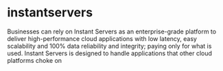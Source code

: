 instantservers
==============

Businesses can rely on Instant Servers as an enterprise-grade platform to deliver high-performance cloud applications with low latency, easy scalability and 100% data reliability and integrity; paying only for what is used. Instant Servers is designed to handle applications that other cloud platforms choke on